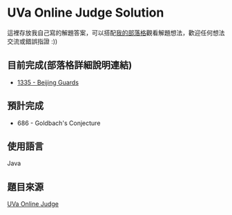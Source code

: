 # UVa Online Judge Solution

這裡存放我自己寫的解題答案，可以搭配[我的部落格](http://hvsimon-lin.logdown.com/)觀看解題想法，歡迎任何想法交流或錯誤指證 :))

## 目前完成(部落格詳細說明連結)

+ [1335 - Beijing Guards](http://hvsimon-lin.logdown.com/posts/944628-uva1335-beijing-guards)

## 預計完成

+ 686 - Goldbach's Conjecture

## 使用語言

Java

## 題目來源

[UVa Online Judge](https://uva.onlinejudge.org/)